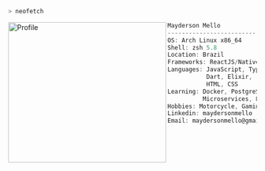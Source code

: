 ```zsh
> neofetch
```

<img align="left" src="https://avatars.githubusercontent.com/u/22561893?v=4" alt="Profile" height="285" width="320" />

```csharp
Mayderson Mello
-------------------------
OS: Arch Linux x86_64
Shell: zsh 5.8
Location: Brazil
Frameworks: ReactJS/Native, Next.js, Flutter
Languages: JavaScript, TypeScript, Node.js
           Dart, Elixir,
           HTML, CSS
Learning: Docker, PostgreSQL,
          Microservices, Patterns
Hobbies: Motorcycle, Gaming
Linkedin: maydersonmello
Email: maydersonmello@gmail.com
```
